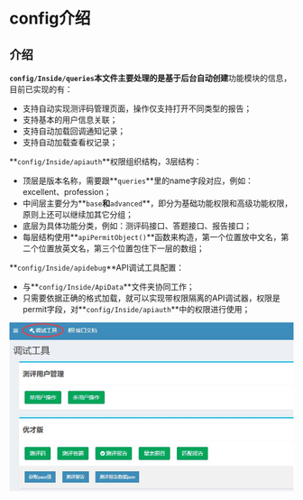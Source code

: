 # config介绍

## 介绍

**`config/Inside/queries`**本文件主要处理的是基于后台**自动创建**功能模块的信息，目前已实现的有：

* 支持自动实现测评码管理页面，操作仅支持打开不同类型的报告；
* 支持基本的用户信息关联；
* 支持自动加载回调通知记录；
* 支持自动加载查看权记录；

**`config/Inside/apiauth`**权限组织结构，3层结构：

* 顶层是版本名称，需要跟**`queries`**里的name字段对应，例如：excellent、profession；
* 中间层主要分为**`base`**和**`advanced`**，即分为基础功能权限和高级功能权限，原则上还可以继续加其它分组；
* 底层为具体功能分类，例如：测评码接口、答题接口、报告接口；
* 每层结构使用**`apiPermitObject()`**函数来构造，第一个位置放中文名，第二个位置放英文名，第三个位置包住下一层的数组；

**`config/Inside/apidebug`**API调试工具配置：

* 与**`config/Inside/ApiData`**文件夹协同工作；
* 只需要依据正确的格式加载，就可以实现带权限隔离的API调试器，权限是permit字段，对**`config/Inside/apiauth`**中的权限进行使用；

![](.gitbook/assets/debug.jpg)



